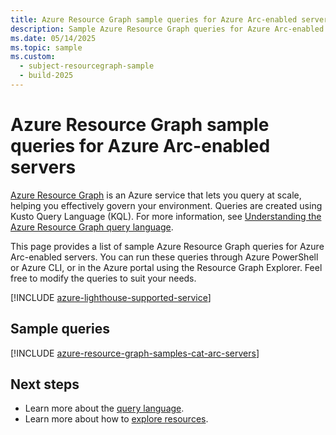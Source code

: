 ```yaml
---
title: Azure Resource Graph sample queries for Azure Arc-enabled servers
description: Sample Azure Resource Graph queries for Azure Arc-enabled servers showing use of resource types and tables to access Azure Arc-enabled servers related resources and properties.
ms.date: 05/14/2025
ms.topic: sample
ms.custom:
  - subject-resourcegraph-sample
  - build-2025
---
```


# Azure Resource Graph sample queries for Azure Arc-enabled servers

[Azure Resource Graph](/azure/governance/resource-graph/overview) is an Azure service that lets you query at scale, helping you effectively govern your environment. Queries are created using Kusto Query Language (KQL). For more information, see [Understanding the Azure Resource Graph query language](/azure/governance/resource-graph/concepts/query-language).

This page provides a list of sample Azure Resource Graph queries for Azure Arc-enabled servers. You can run these queries through Azure PowerShell or Azure CLI, or in the Azure portal using the Resource Graph Explorer. Feel free to modify the queries to suit your needs.

[!INCLUDE [azure-lighthouse-supported-service](~/reusable-content/ce-skilling/azure/includes/azure-resource-graph-copilot.md)]

## Sample queries

[!INCLUDE [azure-resource-graph-samples-cat-arc-servers](../includes/azure-arc-enabled-servers.md)]

## Next steps

- Learn more about the [query language](/azure/governance/resource-graph/concepts/query-language).
- Learn more about how to [explore resources](/azure/governance/resource-graph/concepts/explore-resources).
